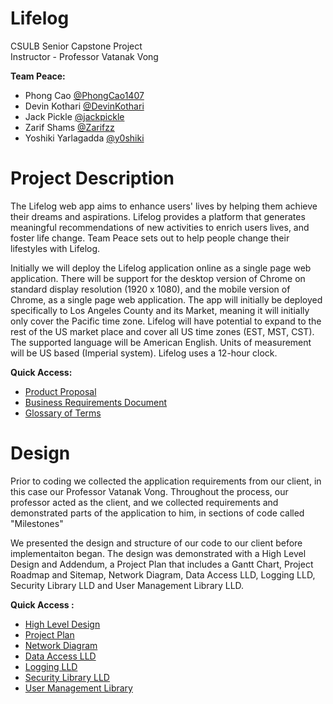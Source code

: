 
# Lifelog

CSULB Senior Capstone Project\
Instructor - Professor Vatanak Vong

__Team Peace:__
- Phong Cao [@PhongCao1407](https://github.com/PhongCao1407)
- Devin Kothari [@DevinKothari](https://github.com/DevinKothari)
- Jack Pickle [@jackpickle](https://github.com/jackpickle)
- Zarif Shams [@Zarifzz](https://github.com/Zarifzz)
- Yoshiki Yarlagadda [@y0shiki](https://github.com/y0shiki)


# Project Description

The Lifelog web app aims to enhance users' lives by helping them achieve their dreams and aspirations. Lifelog provides a platform that generates meaningful recommendations of new activities to enrich users lives, and foster life change. Team Peace sets out to help people change their lifestyles with Lifelog.

Initially we will deploy the Lifelog application online as a single page web application. There will be support for the desktop version of Chrome on standard display resolution (1920 x 1080), and the mobile version of Chrome, as a single page web application. The app will initially be deployed specifically to Los Angeles County and its Market, meaning it will initially only cover the Pacific time zone.  Lifelog will have potential to expand to the rest of the US market place and cover all US time zones (EST, MST, CST). The supported language will be American English. Units of measurement will be US based (Imperial system). Lifelog uses a 12-hour clock.

__Quick Access:__
- [Product Proposal](https://github.com/Peace491/Life-Log/blob/main/Project%20Documents/Product%20Proposal%20Lifelog.pdf)
- [Business Requirements Document](https://github.com/Peace491/Life-Log/blob/main/Project%20Documents/Lifelog%20Business%20Requirements%20Document%20(BRD).pdf)
- [Glossary of Terms](https://github.com/Peace491/Life-Log/blob/main/Project%20Documents/Glossary%20of%20Terms.pdf)


# Design

Prior to coding we collected the application requirements from our client, in this case our Professor Vatanak Vong. Throughout the process, our professor acted as the client, and we collected requirements and demonstrated parts of the application to him, in sections of code called "Milestones"

We presented the design and structure of our code to our client before implementaiton began. The design was demonstrated with a High Level Design and Addendum, a Project Plan that includes a Gantt Chart, Project Roadmap and Sitemap, Network Diagram, Data Access LLD, Logging LLD, Security Library LLD and User Management Library LLD.

__Quick Access :__
- [High Level Design](https://github.com/Peace491/Life-Log/tree/main/Project%20Documents/Milestone%201/High%20Level%20Design)
- [Project Plan](https://github.com/Peace491/Life-Log/tree/main/Project%20Documents/Milestone%201/Project%20Plan)
- [Network Diagram](https://github.com/Peace491/Life-Log/tree/main/Project%20Documents/Milestone%202/Network%20Diagram)
- [Data Access LLD](https://github.com/Peace491/Life-Log/blob/main/Project%20Documents/Milestone%201/DataAccessLLD.pdf)
- [Logging LLD](https://github.com/Peace491/Life-Log/blob/main/Project%20Documents/Milestone%201/Logging%20LLD.pdf)
- [Security Library LLD](https://github.com/Peace491/Life-Log/blob/main/Project%20Documents/Milestone%202/Security%20Library%20LLD.pdf)
- [User Management Library](https://github.com/Peace491/Life-Log/blob/main/Project%20Documents/Milestone%202/User%20Management%20Library%20LLD.pdf)
